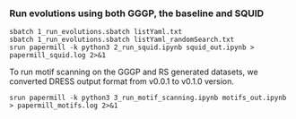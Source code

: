 ### Run evolutions using both GGGP, the baseline and SQUID

```
sbatch 1_run_evolutions.sbatch listYaml.txt 
sbatch 1_run_evolutions.sbatch listYaml_randomSearch.txt
srun papermill -k python3 2_run_squid.ipynb squid_out.ipynb > papermill_squid.log 2>&1
```

To run motif scanning on the GGGP and RS generated datasets, we converted DRESS output format from v0.0.1 to v0.1.0 version.

```
srun papermill -k python3 3_run_motif_scanning.ipynb motifs_out.ipynb > papermill_motifs.log 2>&1
```
